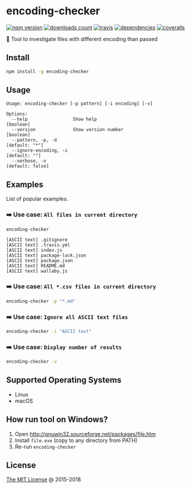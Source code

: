 # encoding-checker

[![npm version](https://badge.fury.io/js/encoding-checker.svg)](https://badge.fury.io/js/encoding-checker)
[![downloads count](https://img.shields.io/npm/dt/encoding-checker.svg)](https://www.npmjs.com/~piecioshka)
[![travis](https://img.shields.io/travis/piecioshka/encoding-checker.svg?maxAge=2592000)](https://travis-ci.org/piecioshka/encoding-checker)
[![dependencies](https://david-dm.org/piecioshka/encoding-checker.svg)](https://github.com/piecioshka/encoding-checker)
[![coveralls](https://coveralls.io/repos/github/piecioshka/encoding-checker/badge.svg?branch=master)](https://coveralls.io/github/piecioshka/encoding-checker?branch=master)

:hammer: Tool to investigate files with different encoding than passed

## Install

```bash
npm install -g encoding-checker
```

## Usage

```text
Usage: encoding-checker [-p pattern] [-i encoding] [-v]

Options:
  --help                 Show help                                     [boolean]
  --version              Show version number                           [boolean]
  --pattern, -p, -d                                               [default: "*"]
  --ignore-encoding, -i                                            [default: ""]
  --verbose, -v                                                 [default: false]
```

## Examples

List of popular examples.

### :arrow_right: Use case: `All files in current directory`

```bash
encoding-checker
```

```text
[ASCII text] .gitignore
[ASCII text] .travis.yml
[ASCII text] index.js
[ASCII text] package-lock.json
[ASCII text] package.json
[ASCII text] README.md
[ASCII text] wallaby.js
```

### :arrow_right: Use case: `All *.csv files in current directory`

```bash
encoding-checker -p "*.md"
```

### :arrow_right: Use case: `Ignore all ASCII text files`

```bash
encoding-checker -i "ASCII text"
```

### :arrow_right: Use case: `Display number of results`

```bash
encoding-checker -v
```

## Supported Operating Systems

* Linux
* macOS

## How run tool on Windows?

1. Open <http://gnuwin32.sourceforge.net/packages/file.htm>
2. Install `file.exe` (copy to any directory from PATH)
3. Re-run `encoding-checker`

## License

[The MIT License](http://piecioshka.mit-license.org) @ 2015-2018
